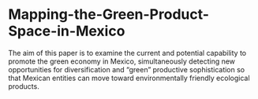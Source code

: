 # Mapping-the-Green-Product-Space-in-Mexico
The aim of this paper is to examine the current and potential capability to promote the green economy in Mexico, simultaneously detecting new opportunities for diversification and “green” productive sophistication so that Mexican entities can move toward environmentally friendly ecological products. 
